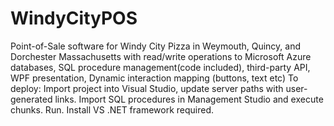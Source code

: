# WindyCityPOS
Point-of-Sale software for Windy City Pizza in Weymouth, Quincy, and Dorchester Massachusetts with 
read/write operations to Microsoft Azure databases, SQL procedure management(code included), 
third-party API, WPF presentation, Dynamic interaction mapping (buttons, text etc)
To deploy: Import project into Visual Studio, update server paths with user-generated links. Import SQL procedures in Management Studio and execute chunks. Run. 
Install VS .NET framework required. 
